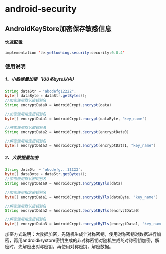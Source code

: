 # android-security
## AndroidKeyStore加密保存敏感信息

#### 快速配置
```java
implementation 'de.yellowhing.security:security:0.0.4'
```

### 使用说明
##### 1、小数据量加密（100多byte以内）
```java
String dataStr = "abcdefg12222";
byte[] dataByte = dataStr.getBytes();
//加密使用默认密钥别名
String encryptData0 = AndroidCrypt.encrypt(data)

//加密使用指定密钥别名
byte[] encryptData1 = AndroidCrypt.encrypt(dataByte, "key_name")

//解密使用默认密钥别名
String encryptData2 = AndroidCrypt.decrypt(encryptData0)

//解密使用指定密钥别名
byte[] encryptData3 = AndroidCrypt.encrypt(encryptData1, "key_name")
```
##### 2、大数据量加密 
```java
String dataStr = "abcdefg...12222";
byte[] dataByte = dataStr.getBytes();
//加密使用默认密钥别名
String encryptData0 = AndroidCrypt.encryptByTls(data)

//加密使用指定密钥别名
byte[] encryptData1 = AndroidCrypt.encryptByTls(dataByte, "key_name")

//解密使用默认密钥别名
String encryptData2 = AndroidCrypt.decryptByTls(encryptData0)

//解密使用指定密钥别名
byte[] encryptData3 = AndroidCrypt.encryptByTls(encryptData1, "key_name")
```
<p>加密方式说明：大数据加密，先随机生成个对称密钥，使用对称密钥对数据进行加密，再用androidkeystore密钥生成的非对称密钥对随机生成的对称密钥加密，解密时，先解密出对称密钥，再使用对称密钥，解密数据。</p>

